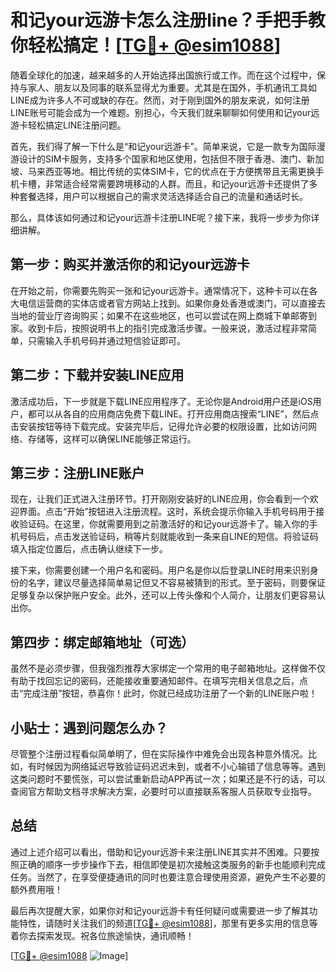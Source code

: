 # 和记your远游卡怎么注册line？手把手教你轻松搞定！[[TG💪+ @esim1088](https://t.me/s/esim1088)]

随着全球化的加速，越来越多的人开始选择出国旅行或工作。而在这个过程中，保持与家人、朋友以及同事的联系显得尤为重要。尤其是在国外，手机通讯工具如LINE成为许多人不可或缺的存在。然而，对于刚到国外的朋友来说，如何注册LINE账号可能会成为一个难题。别担心，今天我们就来聊聊如何使用和记your远游卡轻松搞定LINE注册问题。

首先，我们得了解一下什么是“和记your远游卡”。简单来说，它是一款专为国际漫游设计的SIM卡服务，支持多个国家和地区使用，包括但不限于香港、澳门、新加坡、马来西亚等地。相比传统的实体SIM卡，它的优点在于方便携带且无需更换手机卡槽，非常适合经常需要跨境移动的人群。而且，和记your远游卡还提供了多种套餐选择，用户可以根据自己的需求灵活选择适合自己的流量和通话时长。

那么，具体该如何通过和记your远游卡注册LINE呢？接下来，我将一步步为你详细讲解。

## 第一步：购买并激活你的和记your远游卡

在开始之前，你需要先购买一张和记your远游卡。通常情况下，这种卡可以在各大电信运营商的实体店或者官方网站上找到。如果你身处香港或澳门，可以直接去当地的营业厅咨询购买；如果不在这些地区，也可以尝试在网上商城下单邮寄到家。收到卡后，按照说明书上的指引完成激活步骤。一般来说，激活过程非常简单，只需输入手机号码并通过短信验证即可。

## 第二步：下载并安装LINE应用

激活成功后，下一步就是下载LINE应用程序了。无论你是Android用户还是iOS用户，都可以从各自的应用商店免费下载LINE。打开应用商店搜索“LINE”，然后点击安装按钮等待下载完成。安装完毕后，记得允许必要的权限设置，比如访问网络、存储等，这样可以确保LINE能够正常运行。

## 第三步：注册LINE账户

现在，让我们正式进入注册环节。打开刚刚安装好的LINE应用，你会看到一个欢迎界面。点击“开始”按钮进入注册流程。这时，系统会提示你输入手机号码用于接收验证码。在这里，你就需要用到之前激活好的和记your远游卡了。输入你的手机号码后，点击发送验证码，稍等片刻就能收到一条来自LINE的短信。将验证码填入指定位置后，点击确认继续下一步。

接下来，你需要创建一个用户名和密码。用户名是你以后登录LINE时用来识别身份的名字，建议尽量选择简单易记但又不容易被猜到的形式。至于密码，则要保证足够复杂以保护账户安全。此外，还可以上传头像和个人简介，让朋友们更容易认出你。

## 第四步：绑定邮箱地址（可选）

虽然不是必须步骤，但我强烈推荐大家绑定一个常用的电子邮箱地址。这样做不仅有助于找回忘记的密码，还能接收重要通知邮件。在填写完相关信息之后，点击“完成注册”按钮，恭喜你！此时，你就已经成功注册了一个新的LINE账户啦！

## 小贴士：遇到问题怎么办？

尽管整个注册过程看似简单明了，但在实际操作中难免会出现各种意外情况。比如，有时候因为网络延迟导致验证码迟迟未到，或者不小心输错了信息等等。遇到这类问题时不要慌张，可以尝试重新启动APP再试一次；如果还是不行的话，可以查阅官方帮助文档寻求解决方案，必要时可以直接联系客服人员获取专业指导。

## 总结

通过上述介绍可以看出，借助和记your远游卡来注册LINE其实并不困难。只要按照正确的顺序一步步操作下去，相信即使是初次接触这类服务的新手也能顺利完成任务。当然了，在享受便捷通讯的同时也要注意合理使用资源，避免产生不必要的额外费用哦！

最后再次提醒大家，如果你对和记your远游卡有任何疑问或需要进一步了解其功能特性，请随时关注我们的频道[[TG💪+ @esim1088](https://t.me/s/esim1088)]，那里有更多实用的信息等着你去探索发现。祝各位旅途愉快，通讯顺畅！

[[TG💪+ @esim1088](https://t.me/s/esim1088) ![Image](https://i.postimg.cc/4NQfJmqS/Snipaste-2025-05-13-00-14-12.png)]